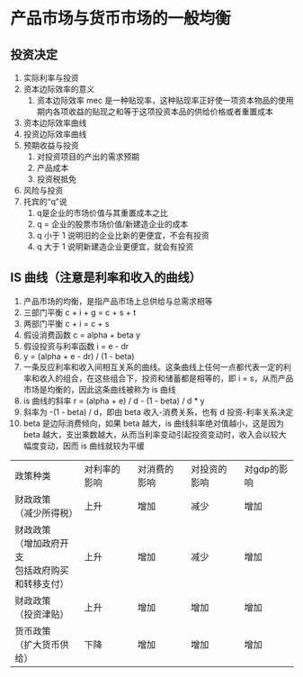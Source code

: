 # 产品市场与货币市场的一般均衡

## 投资决定
1. 实际利率与投资
2. 资本边际效率的意义
    1. 资本边际效率 mec 是一种贴现率，这种贴现率正好使一项资本物品的使用期内各项收益的贴现之和等于这项投资本品的供给价格或者重置成本
3. 资本边际效率曲线
4. 投资边际效率曲线
5. 预期收益与投资
    1. 对投资项目的产出的需求预期
    2. 产品成本
    3. 投资税抵免
6. 风险与投资
7. 托宾的“q”说
    1. q是企业的市场价值与其重置成本之比
    2. q = 企业的股票市场价值/新建造企业的成本
    3. q 小于 1 说明旧的企业比新的更便宜，不会有投资
    4. q 大于 1 说明新建造企业更便宜，就会有投资

## IS 曲线（注意是利率和收入的曲线）
1. 产品市场的均衡，是指产品市场上总供给与总需求相等
2. 三部门平衡 c + i + g = c + s + t
3. 两部门平衡 c + i = c + s
4. 假设消费函数 c = alpha + beta y
5. 假设投资与利率函数 i = e - dr
6. y = (alpha + e - dr) / (1 - beta)
7. 一条反应利率和收入间相互关系的曲线。这条曲线上任何一点都代表一定的利率和收入的组合，在这些组合下，投资和储蓄都是相等的，即 i = s，从而产品市场是均衡的，因此这条曲线被称为 is 曲线
8. is 曲线的斜率 r = (alpha + e) / d - (1 - beta) / d * y
9. 斜率为 -(1 - beta) / d，即由 beta 收入-消费关系，也有 d 投资-利率关系决定
10. beta 是边际消费倾向，如果 beta 越大，is 曲线斜率绝对值越小，这是因为 beta 越大，支出乘数越大，从而当利率变动引起投资变动时，收入会以较大幅度变动，因而 is 曲线就较为平缓

 
<table>
<tr>
    <td> 政策种类 </td>
    <td> 对利率的影响 </td>
    <td> 对消费的影响 </td>
    <td> 对投资的影响 </td>
    <td> 对gdp的影响 </td>
</tr>
<tr>
    <td> 财政政策 <br> （减少所得税）</td>
    <td> 上升 </td>
    <td> 增加 </td>
    <td> 减少 </td>
    <td> 增加 </td>
</tr>
<tr>
    <td> 财政政策 <br> （增加政府开支 <br> 包括政府购买 <br> 和转移支付）</td>
    <td> 上升 </td>
    <td> 增加 </td>
    <td> 减少 </td>
    <td> 增加 </td>
</tr>
<tr>
    <td> 财政政策 <br> （投资津贴）</td>
    <td> 上升 </td>
    <td> 增加 </td>
    <td> 增加 </td>
    <td> 增加 </td>
</tr>
<tr>
    <td> 货币政策 <br> （扩大货币供给） </td>
    <td> 下降 </td>
    <td> 增加 </td>
    <td> 增加 </td>
    <td> 增加 </td>
</tr>
</table>


